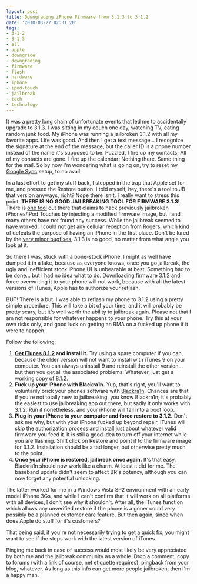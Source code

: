 ```yaml
---
layout: post
title: Downgrading iPhone Firmware from 3.1.3 to 3.1.2
date: '2010-03-27 02:31:20'
tags:
- 3-1-2
- 3-1-3
- all
- apple
- downgrade
- downgrading
- firmware
- flash
- hardware
- iphone
- ipod-touch
- jailbreak
- tech
- technology
---
```


It was a pretty long chain of unfortunate events that led me to accidentally upgrade to 3.1.3. I was sitting in my couch one day, watching TV, eating random junk food. My iPhone was running a jailbroken 3.1.2 with all my favorite apps. Life was good. And then I get a text message... I recognize the signature at the end of the message, but the caller ID is a phone number instead of the name it's supposed to be. Puzzled, I fire up my contacts; All of my contacts are gone. I fire up the calendar; Nothing there. Same thing for the mail. So by now I'm wondering what is going on, try to reset my <a href="http://www.google.com/mobile/sync/">Google Sync</a> setup, to no avail. 

In a last effort to get my stuff back, I stepped in the trap that Apple set for me, and pressed the Restore button. I told myself, hey, there's a tool to JB that version anyways, right? Nope there isn't. I really want to stress this point: <strong>THERE IS NO GOOD JAILBREAKING TOOL FOR FIRMWARE 3.1.3!</strong> There is <a href="http://ih8sn0w.com/index.php/welcome.snow">one tool</a> out there that claims to hack previously jailbroken iPhones/iPod Touches by injecting a modified firmware image, but I and many others have not found any success. While the jailbreak seemed to have worked, I could not get any cellular reception from Rogers, which kind of defeats the purpose of having an iPhone in the first place. Don't be lured by the <a href="http://en.wikipedia.org/wiki/IPhone_OS_version_history#3.1.3">very minor bugfixes</a>, 3.1.3 is no good, no matter from what angle you look at it. 

So there I was, stuck with a bone-stock iPhone. I might as well have dumped it in a lake, because as everyone knows, once you go jailbreak, the ugly and inefficient stock iPhone UI is unbearable at best. Something had to be done... but I had no idea what to do. Downloading firmware 3.1.2 and force overwriting it to your phone will not work, because with all the latest versions of iTunes, Apple has to authorize your reflash. 

BUT! There is a but. I was able to reflash my phone to 3.1.2 using a pretty simple procedure. This will take a bit of your time, and it will probably be pretty scary, but it's well worth the ability to jailbreak again. Please not that I am not responsible for whatever happens to your phone. Try this at your own risks only, and good luck on getting an RMA on a fucked up phone if it were to happen. 

Follow the following:
<ol>
	<li><strong><a href="http://www.oldapps.com/itunes.php?old_itunes=46">Get iTunes 8.1.2</a> and install it.</strong> Try using a spare computer if you can, because the older version will not want to install with iTunes 9 on your computer. You can always uninstall 9 and reinstall the other version... but then you get all the associated problems. Whatever, just get a working copy of 8.1.2.</li>
	<li><strong>Fuck up your iPhone with Blackra1n.</strong> Yup, that's right, you'll want to voluntarily brick your phones software with <a href="http://blackra1n.com/">Blackra1n</a>. Chances are that if you're not totally new to jailbreaking, you know Blackra1n; it's probably the easiest to use jailbreaking app out there, but sadly it only works with 3.1.2. Run it nonetheless, and your iPhone will fall into a boot loop.</li>
	<li><strong>Plug in your iPhone to your computer and force restore to 3.1.2.</strong> Don't ask me why, but with your iPhone fucked up beyond repair, iTunes will skip the authorization process and install just about whatever valid firmware you feed it. It is still a good idea to turn off your internet while you are flashing. Shift click on Restore and point it to the firmware image for 3.1.2. Installation should be a tad longer, but otherwise pretty much to the point. </li> 
	<li><strong>Once your iPhone is restored, jailbreak once again.</strong> It's that easy. Blackra1n should now work like a charm. At least it did for me. The baseband update didn't seem to affect BR's potency, although you can now forget any potential unlocking.</li>
</ol>

The latter worked for me in a Windows Vista SP2 environment with an early model iPhone 3Gs, and while I can't confirm that it will work on all platforms with all devices, I don't see why it shouldn't. After all, the iTunes function which allows any unverified restore if the phone is a goner could very possibly be a planned customer care feature. But then again, since when does Apple do stuff for it's customers? 

That being said, if you're not necessarily trying to get a quick fix, you might want to see if the steps work with the latest version of iTunes. 

Pinging me back in case of success would most likely be very appreciated by both me and the jailbreak community as a whole. Drop a comment, copy to forums (with a link of course, net etiquette requires), pingback from your blog, whatever. As long as this info can get more people jailbroken, then I'm a happy man. 

